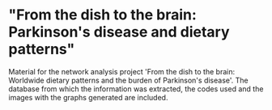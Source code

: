 # "From the dish to the brain: Parkinson's disease and dietary patterns"

Material for the network analysis project 'From the dish to the brain: Worldwide dietary patterns and the burden of Parkinson's disease'. The database from which the information was extracted, the codes used and the images with the graphs generated are included.
